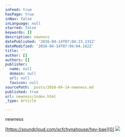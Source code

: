 ```yaml
---
inFeed: true
hasPage: true
inNav: false
inLanguage: null
starred: false
keywords: []
description: newness
datePublished: '2016-04-14T07:04:23.131Z'
dateModified: '2016-04-14T07:04:04.182Z'
title: ''
author: []
authors: []
publisher:
  name: null
  domain: null
  url: null
  favicon: null
sourcePath: _posts/2016-04-14-newness.md
published: true
url: newness/index.html
_type: Article

---
```

newness

[https://soundcloud.com/scfchynahouse/hey-bae][0]
![](https://the-grid-user-content.s3-us-west-2.amazonaws.com/11267a40-45f0-410b-8782-38b71ea923c6.png)

[0]: https://soundcloud.com/scfchynahouse/hey-bae